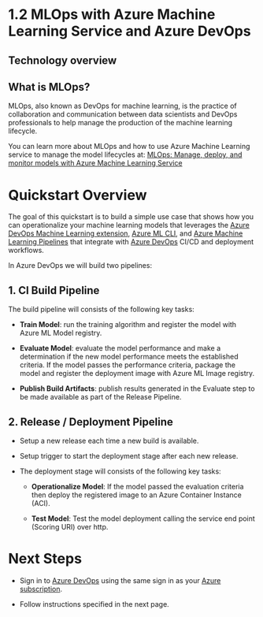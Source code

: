 # 1.2 MLOps with Azure Machine Learning Service and Azure DevOps
## Technology overview

## What is MLOps?

MLOps, also known as DevOps for machine learning, is the practice of collaboration and communication between data scientists and DevOps professionals to help manage the production of the machine learning lifecycle.

You can learn more about MLOps and how to use Azure Machine Learning service to manage the model lifecycles at: [MLOps: Manage, deploy, and monitor models with Azure Machine Learning Service](https://docs.microsoft.com/en-us/azure/machine-learning/service/concept-model-management-and-deployment)


# Quickstart Overview

The goal of this quickstart is to build a simple use case that shows how you can operationalize your machine learning models that leverages the [Azure DevOps Machine Learning extension](https://marketplace.visualstudio.com/items?itemName=ms-air-aiagility.vss-services-azureml), [Azure ML CLI](https://docs.microsoft.com/en-us/azure/machine-learning/service/reference-azure-machine-learning-cli), and [Azure Machine Learning Pipelines](https://docs.microsoft.com/en-us/python/api/azureml-pipeline-core/azureml.pipeline.core?view=azure-ml-py) that integrate with [Azure DevOps](https://azure.microsoft.com/en-us/services/devops/) CI/CD and deployment workflows.

In Azure DevOps we will build two pipelines:

## 1. CI Build Pipeline

The build pipeline will consists of the following key tasks:

- **Train Model**: run the training algorithm and register the model with Azure ML Model registry.

- **Evaluate Model**: evaluate the model performance and make a determination if the new model performance meets the established criteria. If the model passes the performance criteria, package the model and register the deployment image with Azure ML Image registry.

- **Publish Build Artifacts**: publish results generated in the Evaluate step to be made available as part of the Release Pipeline.

## 2. Release / Deployment Pipeline

- Setup a new release each time a new build is available.

- Setup trigger to start the deployment stage after each new release.

- The deployment stage will consists of the following key tasks:

  - **Operationalize Model**: If the model passed the evaluation criteria then deploy the registered image to an Azure Container Instance (ACI).

  - **Test Model**: Test the model deployment calling the service end point (Scoring URI) over http.


# Next Steps

- Sign in to [Azure DevOps](https://azure.microsoft.com/en-us/services/devops/) using the same sign in as your [Azure subscription](https://azure.microsoft.com/en-us/).

- Follow instructions specified in the next page.
